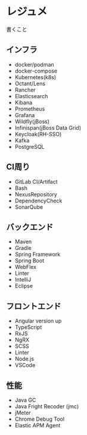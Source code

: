 # レジュメ

書くこと

## インフラ

* docker/podman
* docker-compose
* Kubernetes(k8s)
* Octant/Lens
* Rancher
* Elasticsearch
* Kibana
* Prometheus
* Grafana
* Wildfly(jBoss)
* Infinispan(jBoss Data Grid)
* Keycloak(RH-SSO)
* Kafka
* PostgreSQL

## CI周り
* GitLab CI/Artifact
* Bash
* NexusRepository
* DependencyCheck
* SonarQube

## バックエンド

* Maven
* Gradle
* Spring Framework
* Spring Boot
* WebFlex
* Linter
* IntelliJ
* Eclipse

## フロントエンド

* Angular version up
* TypeScript
* RxJS
* NgRX
* SCSS
* Linter
* Node.js
* VSCode

## 性能

* Java GC
* Java Fright Recoder (jmc)
* jMeter
* Chrome Debug Tool
* Elastic APM Agent



